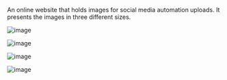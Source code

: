 An online website that holds images for social media automation uploads. It presents the images in three different sizes.

![image](https://github.com/hummzer/artGallery/assets/135834701/c1600e80-b320-47d4-bd12-84ad7fae836c)

![image](https://github.com/hummzer/artGallery/assets/135834701/a6fd9b8f-5e28-4505-97d9-4b63ade713db)

![image](https://github.com/hummzer/artGallery/assets/135834701/3fcb9491-bdd7-4a03-84f0-045fc3b76f11)

![image](https://github.com/hummzer/artGallery/assets/135834701/30a3eb17-d998-4000-adaa-e98941c50e9c)




